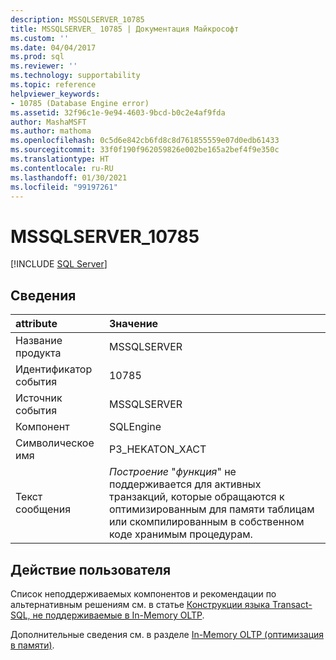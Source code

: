 ```yaml
---
description: MSSQLSERVER_10785
title: MSSQLSERVER_ 10785 | Документация Майкрософт
ms.custom: ''
ms.date: 04/04/2017
ms.prod: sql
ms.reviewer: ''
ms.technology: supportability
ms.topic: reference
helpviewer_keywords:
- 10785 (Database Engine error)
ms.assetid: 32f96c1e-9e94-4603-9bcd-b0c2e4af9fda
author: MashaMSFT
ms.author: mathoma
ms.openlocfilehash: 0c5d6e842cb6fd8c8d761855559e07d0edb61433
ms.sourcegitcommit: 33f0f190f962059826e002be165a2bef4f9e350c
ms.translationtype: HT
ms.contentlocale: ru-RU
ms.lasthandoff: 01/30/2021
ms.locfileid: "99197261"
---
```

# <a name="mssqlserver_10785"></a>MSSQLSERVER_10785
 [!INCLUDE [SQL Server](../../includes/applies-to-version/sqlserver.md)]
  
## <a name="details"></a>Сведения  
  
| attribute | Значение |  
| :-------- | :---- |  
|Название продукта|MSSQLSERVER|  
|Идентификатор события|10785|  
|Источник события|MSSQLSERVER|  
|Компонент|SQLEngine|  
|Символическое имя|P3_HEKATON_XACT|  
|Текст сообщения|*Построение* "*функция*" не поддерживается для активных транзакций, которые обращаются к оптимизированным для памяти таблицам или скомпилированным в собственном коде хранимым процедурам.|  
  
## <a name="user-action"></a>Действие пользователя  
Список неподдерживаемых компонентов и рекомендации по альтернативным решениям см. в статье [Конструкции языка Transact-SQL, не поддерживаемые в In-Memory OLTP](~/relational-databases/in-memory-oltp/transact-sql-constructs-not-supported-by-in-memory-oltp.md).  
  
Дополнительные сведения см. в разделе [In-Memory OLTP (оптимизация в памяти)](~/relational-databases/in-memory-oltp/in-memory-oltp-in-memory-optimization.md).  
  
